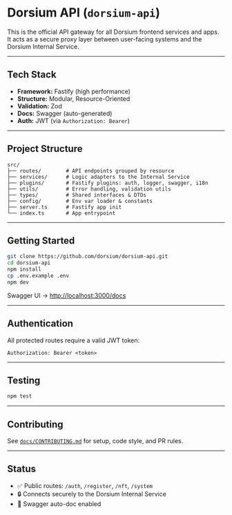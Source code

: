 # Dorsium API (`dorsium-api`)

This is the official API gateway for all Dorsium frontend services and apps.  
It acts as a secure proxy layer between user-facing systems and the Dorsium Internal Service.

---

## Tech Stack

- **Framework:** Fastify (high performance)
- **Structure:** Modular, Resource-Oriented
- **Validation:** Zod
- **Docs:** Swagger (auto-generated)
- **Auth:** JWT (via `Authorization: Bearer`)

---

## Project Structure

```
src/
├── routes/        # API endpoints grouped by resource
├── services/      # Logic adapters to the Internal Service
├── plugins/       # Fastify plugins: auth, logger, swagger, i18n
├── utils/         # Error handling, validation utils
├── types/         # Shared interfaces & DTOs
├── config/        # Env var loader & constants
├── server.ts      # Fastify app init
└── index.ts       # App entrypoint
```

---

## Getting Started

```bash
git clone https://github.com/dorsium/dorsium-api.git
cd dorsium-api
npm install
cp .env.example .env
npm dev
```

Swagger UI → [http://localhost:3000/docs](http://localhost:3000/docs)

---

## Authentication

All protected routes require a valid JWT token:
```http
Authorization: Bearer <token>
```

---

## Testing

```bash
npm test
```

---

## Contributing

See [`docs/CONTRIBUTING.md`](./docs/CONTRIBUTING.md) for setup, code style, and PR rules.

---

## Status

- ✅ Public routes: `/auth`, `/register`, `/nft`, `/system`
- 🔒 Connects securely to the Dorsium Internal Service
- 📘 Swagger auto-doc enabled
